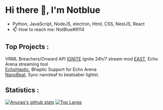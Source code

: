 # Hi there 👋, I'm Notblue
- Python, JavaScript, NodeJS, electron, Html, CSS, NestJS, React
- 📫 How to reach me: NotBlue#9114

## Top Projects :

VRML Breachers/Onward API
[IGNITE](https://www.twitch.tv/ignitebreachers) Ignite 24h/7 stream mod
[EAST](https://github.com/NotBlue-Dev/EAST), Echo Arena streaming tool\
[EchoHaptic](https://github.com/NotBlue-Dev/Echo-VR-Haptics), Bhaptic Support for Echo Arena\
[NanoBeat](https://github.com/NotBlue-Dev/NanoBeatV2), Sync nanoleaf to beatsaber lights\

## Statistics :

[![Anurag's github stats](https://github-readme-stats.vercel.app/api?username=NotBlue-Dev&show_icons=true&theme=onedark)](https://github.com/anuraghazra/github-readme-stats)
[![Top Langs](https://github-readme-stats.vercel.app/api/top-langs/?username=NotBlue-Dev&theme=onedark)](https://github.com/anuraghazra/github-readme-stats)
